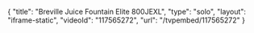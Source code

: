{
    "title": "Breville Juice Fountain Elite 800JEXL",
    "type": "solo",
    "layout": "iframe-static",
    "videoId": "117565272",
    "url": "\/tvpembed\/117565272"
}
